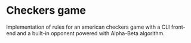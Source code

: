 # Checkers game

Implementation of rules for an american checkers game with a CLI front-end and a built-in opponent powered with Alpha-Beta algorithm.

